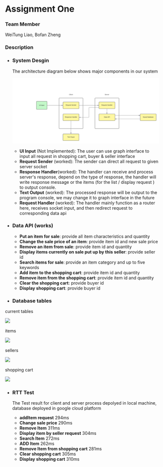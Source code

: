 # Assignment One

### Team Member

WeiTung Liao, Bofan Zheng

### Description

+ ### System Desgin

  The architecture diagram below shows major components in our system

  ![](https://github.com/Ryo0929/Assignment1/raw/client/System_Architecture.png)

  + **UI Input** (Not Implemented): The user can use graph interface to input all request in shopping cart, buyer & seller interface
  + **Request Sender** (worked): The sender can direct all request to given server socket
  + **Response Handler**(worked): The handler can receive and process server's response, depend on the type of response, the handler will write response message or the items (for the list / display request ) to output console.
  + **Text Output** (worked): The processed response will be output to the program console, we may change it to graph interface in the future
  + **Request Handler** (worked): The handler mainly function as a router here, receives socket input, and then redirect request to corresponding data api
  
+ ### Data API (works)
  + **Put an item for sale**: provide all item characteristics and quantity 
  + **Change the sale price of an item**: provide item id and new sale price 
  + **Remove an item from sale**: provide item id and quantity 
  + **Display items currently on sale put up by this seller**: provide seller id
  + **Search items for sale**: provide an item category and up to five keywords 
  + **Add item to the shopping cart**: provide item id and quantity 
  + **Remove item from the shopping cart**: provide item id and quantity 
  + **Clear the shopping cart**: provide buyer id
  + **Display shopping cart**: provide buyer id

+ ### Database tables
current tables

![](https://github.com/Ryo0929/Assignment1/blob/release/assignment1/tables.png)

items

![](https://github.com/Ryo0929/Assignment1/blob/release/assignment1/table_items.png)

sellers

![](https://github.com/Ryo0929/Assignment1/blob/release/assignment1/table_sellers.png)

shopping cart

![](https://github.com/Ryo0929/Assignment1/blob/release/assignment1/tables_shoppingcart.png)

+ ### RTT Test ###

  The Test result for client and server process depolyed in local machine, database deployed in google cloud platform

  + **addItem request** 294ms
  + **Change sale price** 290ms
  + **Remove Item** 311ms
  + **Display item by seller request** 304ms
  + **Search Item** 272ms
  + **ADD Item** 262ms
  + **Remove Item from shopping cart** 281ms
  + **Clear shopping cart** 305ms
  + **Display shopping cart** 310ms

  





